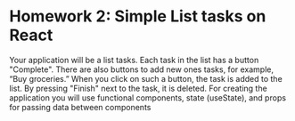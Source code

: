 # Homework 2: Simple List tasks on React

Your application will be a list
tasks. Each task in the list has a button
"Complete". There are also buttons to add new ones
tasks, for example, “Buy groceries.” When you click on
such a button, the task is added to the list. By pressing
"Finish" next to the task, it is deleted. For
creating the application you will use
functional components, state (useState), and
props for passing data between components
